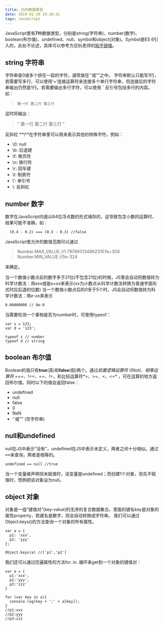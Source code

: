 ```yaml
---
title: JS的数据类型
date: 2019-01-20 19:36:41
tags: JavaScript
---
```


JavaScript里有**7**种数据类型，分别是string(字符串)、number(数字)、boolean(布尔值)、undefined、null、symbol和object(对象)。Symbol是ES 6引入的，此处不论述，具体可以参考方应杭老师的[知乎链接](https://zhuanlan.zhihu.com/p/22652486)。

## string 字符串
字符串是0或多个排在一起的字符，通常放在''或“”之中。
字符串默认只能写1行，若需要写多行，可以使用‘+’连接运算符来连接多个单行字符串，但连接后的字符串输出仍然是1行。若需要输出多行字符，可以使用 **`** 反引号包括多行的内容。如：
> ` 第一行
> 第二行
> 第三行
> `

这时将输出：
> " 第一行
> 第二行
> 第三行
> "

反斜杠 **\\**在字符串里可以用来表示其他的特殊字符，例如：
+ \\0: null
+ \\b: 后退键
+ \\f: 换页符
+ \\n: 换行符
+ \\r: 回车键
+ \\t: 制表符
+ \\': 单引号
+ \\\: 反斜杠

## number 数字
数字在JavaScript内是以64位浮点数的形式储存的，这导致包含小数的运算时，结果可能不准确，如：
```
  (0.4 - 0.2) === (0.5 - 0.3) //false
```

JavaScript里允许的数值范围可以通过
> Number.MAX_VALUE //1.7976931348623157e+308
> Number.MIN_VALUE //5e-324

来确定。

当一个数值小数点前的数字多于21位(不包含21位)的时候，JS里会自动将数值转为科学计数法：用*exx*或是*e+xx*来表示(xx为小数点从科学计数法转换为普通字面形式时应后退的位数)
当一个数值小数点后的0多于5个时，JS会自动将数值转为科学计数法：用*e-xx*来表示
```
0.00000008 // 8e-8
```

当需要检测一个事物是否为number时，可使用typeof：
```
var s = 123;
var d = '123';

typeof s // number
typeof d // string
```

## boolean 布尔值
Boolean的值只有**true**(真)和**false**(假)两个。通过*前置逻辑运算符 !(Not)*、*相等运算符 ===、!==、==、!=*，和比较运算符*>、>=、<、<=* ，可在运算的地方返回布尔值。同时以下的值会返回false：
+ undefined
+ null
+ false 
+ 0
+ NaN
+ ''或"" (空字符串)

## null和undefined
null在JS中表示“没有”，undefined在JS中表示未定义，两者之间十分相似。通过<kbd>==<kbd>来查询，两者是相等的。
```
undefined == null //true
```

当一个变量被声明但未赋值时，该变量是undefined；而创建1个对象，但先不赋值时，惯例把该对象设为null。

## object 对象
对象是一组“键值对”(key-value)的无序的复合数据集合。里面的键名key是对象的属性property，若键名是数字，则会自动转换成字符串。
我们可以通过Object.keys()的方法查询一个对象的所有属性。
```
var a = {
  p1: 'xxx',
  p2: 'yyy'
};

Object.keys(a) //['p1','p2']
```

我们还可以通过历遍属性的方法for..in..循环来get到一个对象的键值对：
```
var a = {
  p1:'xxx',
  p2:'yyy',
  p3:'zzz'
}

for (var key in a){
  console.log(key + ':' + a[key]);
}
//p1:xxx
//p2:yyy
//p3:zzz
```
